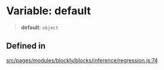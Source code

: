 # Variable: default

> **default**: `object`

## Defined in

[src/pages/modules/blockly/blocks/inference/regression.js:74](https://github.com/DhyeyMavani2003/r-blocks/blob/7e7320f10e8cdef37355f89e9ab53b89acb97f36/src/pages/modules/blockly/blocks/inference/regression.js#L74)
